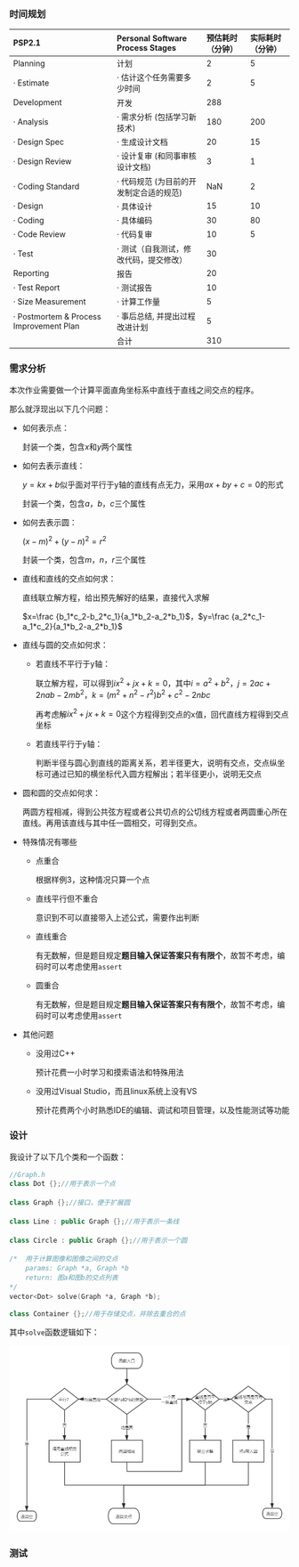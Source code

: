 ### 时间规划

| PSP2.1                                  | Personal Software Process Stages        | 预估耗时（分钟） | 实际耗时（分钟） |
| :-------------------------------------- | :-------------------------------------- | :--------------- | :--------------- |
| Planning                                | 计划                                    | 2                | 5                |
| · Estimate                              | · 估计这个任务需要多少时间              | 2                | 5                |
| Development                             | 开发                                    | 288              |                  |
| · Analysis                              | · 需求分析 (包括学习新技术)             | 180              | 200              |
| · Design Spec                           | · 生成设计文档                          | 20               | 15               |
| · Design Review                         | · 设计复审 (和同事审核设计文档)         | 3                | 1                |
| · Coding Standard                       | · 代码规范 (为目前的开发制定合适的规范) | NaN              | 2                |
| · Design                                | · 具体设计                              | 15               | 10               |
| · Coding                                | · 具体编码                              | 30               | 80               |
| · Code Review                           | · 代码复审                              | 10               | 5                |
| · Test                                  | · 测试（自我测试，修改代码，提交修改）  | 30               |                  |
| Reporting                               | 报告                                    | 20               |                  |
| · Test Report                           | · 测试报告                              | 10               |                  |
| · Size Measurement                      | · 计算工作量                            | 5                |                  |
| · Postmortem & Process Improvement Plan | · 事后总结, 并提出过程改进计划          | 5                |                  |
|                                         | 合计                                    | 310              |                  |

### 需求分析

本次作业需要做一个计算平面直角坐标系中直线于直线之间交点的程序。

那么就浮现出以下几个问题：

+ 如何表示点：

  封装一个类，包含$x$和$y$两个属性

+ 如何去表示直线：

  $y=kx+b$似乎面对平行于y轴的直线有点无力，采用$ax+by+c=0$的形式

  封装一个类，包含$a$，$b$，$c$三个属性

+ 如何去表示圆：

  $(x-m)^2+(y-n)^2=r^2$

  封装一个类，包含$m$，$n$，$r$三个属性

+ 直线和直线的交点如何求：

  直线联立解方程，给出预先解好的结果，直接代入求解

  $x=\frac {b_1*c_2-b_2*c_1}{a_1*b_2-a_2*b_1}$，$y=\frac {a_2*c_1-a_1*c_2}{a_1*b_2-a_2*b_1}$

+ 直线与圆的交点如何求：

  + 若直线不平行于y轴：

    联立解方程，可以得到$ix^2+jx+k=0$，其中$i=a^2+b^2$，$j=2ac+2nab-2mb^2$，$k=(m^2+n^2-r^2)b^2+c^2-2nbc$

    再考虑解$ix^2+jx+k=0$这个方程得到交点的x值，回代直线方程得到交点坐标

  + 若直线平行于y轴：

    判断半径与圆心到直线的距离关系，若半径更大，说明有交点，交点纵坐标可通过已知的横坐标代入圆方程解出；若半径更小，说明无交点

+ 圆和圆的交点如何求：

  两圆方程相减，得到公共弦方程或者公共切点的公切线方程或者两圆重心所在直线。再用该直线与其中任一圆相交，可得到交点。

+ 特殊情况有哪些

  + 点重合

    根据样例3，这种情况只算一个点

  + 直线平行但不重合

    意识到不可以直接带入上述公式，需要作出判断

  + 直线重合

    有无数解，但是题目规定**题目输入保证答案只有有限个**，故暂不考虑，编码时可以考虑使用`assert`

  + 圆重合

    有无数解，但是题目规定**题目输入保证答案只有有限个**，故暂不考虑，编码时可以考虑使用`assert`

+ 其他问题

  + 没用过C++

    预计花费一小时学习和摸索语法和特殊用法

  + 没用过Visual Studio，而且linux系统上没有VS

    预计花费两个小时熟悉IDE的编辑、调试和项目管理，以及性能测试等功能





### 设计

我设计了以下几个类和一个函数：

```c++
//Graph.h
class Dot {};//用于表示一个点

class Graph {};//接口，便于扩展圆

class Line : public Graph {};//用于表示一条线

class Circle : public Graph {};//用于表示一个圆

/*  用于计算图像和图像之间的交点
	params: Graph *a, Graph *b
	return: 图a和图b的交点列表
*/
vector<Dot> solve(Graph *a, Graph *b);
```

```c++
class Container {};//用于存储交点，并除去重合的点
```

其中`solve`函数逻辑如下：

![](./readmeAssets/FuncSolve2.png)

### 测试